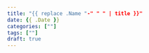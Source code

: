 ```yaml
---
title: "{{ replace .Name "-" " " | title }}"
date: {{ .Date }}
categories: [""]
tags: [""]
draft: true
---
```


